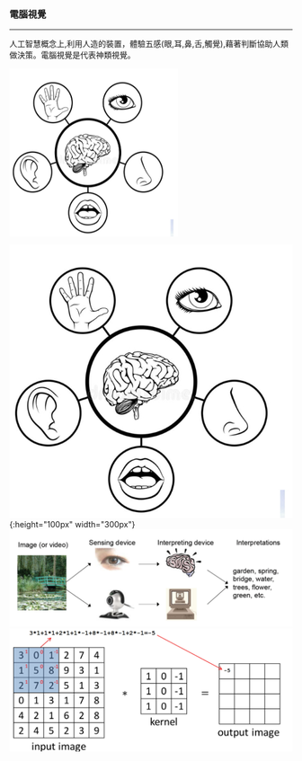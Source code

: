 ### 電腦視覺

***

人工智慧概念上,利用人造的裝置，體驗五感(眼,耳,鼻,舌,觸覺),藉著判斷協助人類做決策。電腦視覺是代表神類視覺。


<img src="../img/Intelligence.jpg" width = "300" height = "300" alt="五感" align=center />


![人工智慧](../img/Intelligence.jpg){:height="100px" width="300px"}<br>![](../img/computervision.jpg)<br>![](../img/Convolution.jpg)
